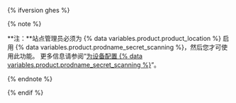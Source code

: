 {% ifversion ghes %}

{% note %}

**注：**站点管理员必须为 {% data variables.product.product_location %} 启用 {% data variables.product.prodname_secret_scanning %}，然后您才可使用此功能。 更多信息请参阅“[为设备配置 {% data variables.product.prodname_secret_scanning %}](/enterprise/admin/configuration/configuring-secret-scanning-for-your-appliance)”。

{% endnote %}

{% endif %}
